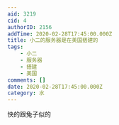 ```yaml
---
aid: 3219
cid: 4
authorID: 2156
addTime: 2020-02-28T17:45:00.000Z
title: 小二的服务器是在美国搭建的
tags:
    - 小二
    - 服务器
    - 搭建
    - 美国
comments: []
date: 2020-02-28T17:45:00.000Z
category: 水
---
```


快的跟兔子似的
